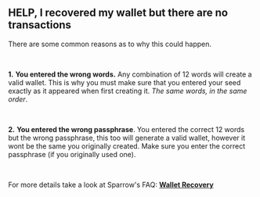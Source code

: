 ## HELP, I recovered my wallet but there are no transactions

There are some common reasons as to why this could happen.

&thinsp;

**1\.** **You entered the wrong words.** Any combination of 12 words will create a valid wallet. This is why you must make sure that you entered
your seed exactly as it appeared when first creating it. *The same words, in the same order*.

&thinsp;

**2\.** **You entered the wrong passphrase**. You entered the correct 12 words but the wrong passphrase, this too will generate a valid wallet, however
it wont be the same you originally created. Make sure you enter the correct passphrase (if you originally used one).

&thinsp;

For more details take a look at Sparrow's FAQ: [**Wallet Recovery**](https://sparrowwallet.com/docs/faq.html#all-my-addresses-have-changed)
